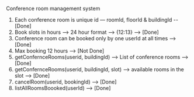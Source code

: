 Conference room management system

1. Each conference room is unique id — roomId, floorId & buildingId -- [Done]
2. Book slots in hours —> 24 hour format —> {12:13} --> [Done]
3. Conference room can be booked only by one userId at all times   --> [Done]
4. Max booking 12 hours --> [Not Done]
5. getConfernceRooms(userid, buildingId) —> List of conference rooms -->[Done]
6. getConfernceRooms(userid, buildingId, slot) —> available rooms in the slot --> [Done]
7. cancelRoom(userid, bookingId) --> [Done]
8. listAllRoomsBoooked(userId) --> [Done]
